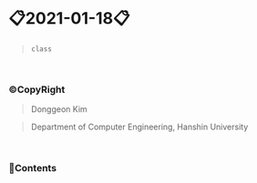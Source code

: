 # 📋2021-01-18📋
> `class`

<br>

### ©CopyRight

> Donggeon Kim

> Department of Computer Engineering, Hanshin University

<br>

### 📒Contents
